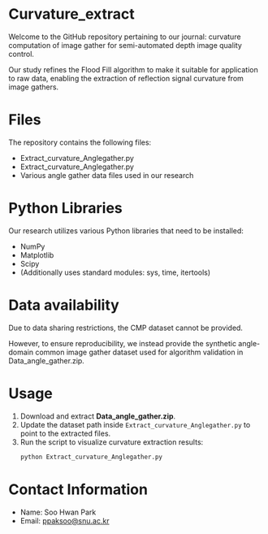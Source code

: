 # Curvature_extract
Welcome to the GitHub repository pertaining to our journal: curvature computation of image gather for semi-automated depth image quality control.

Our study refines the Flood Fill algorithm to make it suitable for application to raw data, enabling the extraction of reflection signal curvature from image gathers.

# Files
The repository contains the following files:
* Extract_curvature_Anglegather.py
* Extract_curvature_Anglegather.py
* Various angle gather data files used in our research

# Python Libraries
Our research utilizes various Python libraries that need to be installed:
* NumPy
* Matplotlib
* Scipy
* (Additionally uses standard modules: sys, time, itertools)

# Data availability
Due to data sharing restrictions, the CMP dataset cannot be provided.

However, to ensure reproducibility, we instead provide the synthetic angle-domain common image gather dataset used for algorithm validation in Data_angle_gather.zip.

# Usage
1. Download and extract **Data_angle_gather.zip**.  
2. Update the dataset path inside `Extract_curvature_Anglegather.py` to point to the extracted files.  
3. Run the script to visualize curvature extraction results:
   ```bash
   python Extract_curvature_Anglegather.py

# Contact Information
* Name: Soo Hwan Park
* Email: ppaksoo@snu.ac.kr
